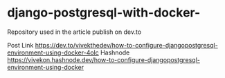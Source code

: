 # django-postgresql-with-docker-
Repository used in the article publish on dev.to

Post Link https://dev.to/vivekthedev/how-to-configure-djangopostgresql-environment-using-docker-4olc
Hashnode https://vivekon.hashnode.dev/how-to-configure-djangopostgresql-environment-using-docker
